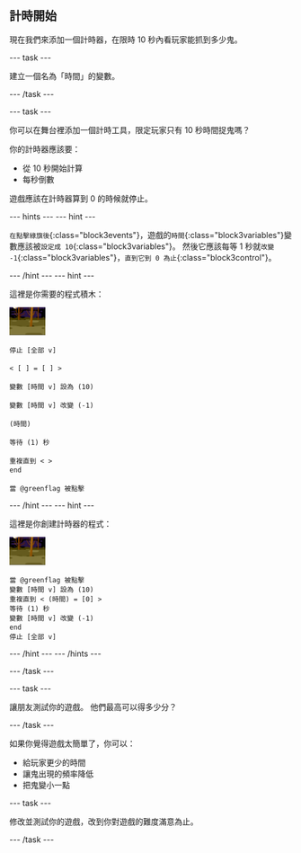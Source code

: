 ## 計時開始

現在我們來添加一個計時器，在限時 10 秒內看玩家能抓到多少鬼。

\--- task \---

建立一個名為「時間」的變數。

\--- /task \---

\--- task \---

你可以在舞台裡添加一個計時工具，限定玩家只有 10 秒時間捉鬼嗎？

你的計時器應該要：

+ 從 10 秒開始計算
+ 每秒倒數

遊戲應該在計時器算到 0 的時候就停止。

\--- hints \--- \--- hint \---

`在點擊綠旗後`{:class="block3events"}，遊戲的`時間`{:class="block3variables"}變數應該被`設定成 10`{:class="block3variables"}。 然後它應該每等 1 秒就`改變 -1`{:class="block3variables"}，`直到它到 0 為止`{:class="block3control"}。

\--- /hint \--- \--- hint \---

這裡是你需要的程式積木：

![幽靈角色](images/ghost-backdrop.png)

```blocks3
停止 [全部 v]

< [ ] = [ ] >

變數 [時間 v] 設為 (10)

變數 [時間 v] 改變 (-1)

(時間)

等待 (1) 秒

重複直到 < >
end

當 @greenflag 被點擊

```

\--- /hint \--- \--- hint \---

這裡是你創建計時器的程式：

![背景圖示](images/ghost-backdrop.png)

```blocks3
當 @greenflag 被點擊
變數 [時間 v] 設為 (10)
重複直到 < (時間) = [0] >
等待 (1) 秒
變數 [時間 v] 改變 (-1)
end
停止 [全部 v]
```

\--- /hint \--- \--- /hints \---

\--- /task \---

\--- task \---

讓朋友測試你的遊戲。 他們最高可以得多少分？

\--- /task \---

如果你覺得遊戲太簡單了，你可以：

+ 給玩家更少的時間
+ 讓鬼出現的頻率降低
+ 把鬼變小一點

\--- task \---

修改並測試你的遊戲，改到你對遊戲的難度滿意為止。

\--- /task \---